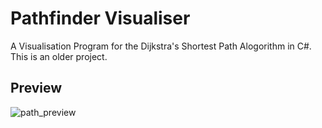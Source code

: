 # Pathfinder Visualiser
 A Visualisation Program for the Dijkstra's Shortest Path Alogorithm in C#.  
 This is an older project.

 ## Preview
![path_preview](https://github.com/user-attachments/assets/f3119345-d557-4404-a1ca-73fb4020148a)
